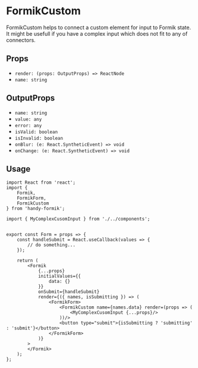 # FormikCustom

FormikCustom helps to connect a custom element for input to Formik state. It might be usefull if you have a complex input which does not fit to any of connectors.

## Props

* `render: (props: OutputProps) => ReactNode`
* `name: string`

## OutputProps

* `name: string`
* `value: any`
* `error: any`
* `isValid: boolean`
* `isInvalid: boolean`
* `onBlur: (e: React.SyntheticEvent) => void`
* `onChange: (e: React.SyntheticEvent) => void`

## Usage

```
import React from 'react';
import {
    Formik,
    FormikForm,
    FormikCustom
} from 'handy-formik';

import { MyComplexCusomInput } from './../components';


export const Form = props => {
    const handleSubmit = React.useCallback(values => {
        // do something...
    });

    return (
        <Formik
            {...props}
            initialValues={{
                data: {}
            }}
            onSubmit={handleSubmit}
            render={({ names, isSubmitting }) => (
                <FormikForm>
                    <FormikCustom name={names.data} render=(props => (
                        <MyComplexCusomInput {...props}/>
                    ))/>
                    <button type="submit">{isSubmitting ? 'submitting' : 'submit'}</button>
                </FormikForm>
            )}
        >
        </Formik>
    );
};
```
